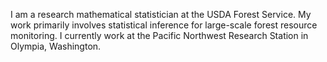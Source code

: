 I am a research mathematical statistician at the USDA Forest Service. My work primarily involves statistical inference for large-scale forest resource monitoring. I currently work at the Pacific Northwest Research Station in Olympia, Washington.
